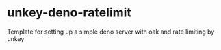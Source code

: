 # unkey-deno-ratelimit
Template for setting up a simple deno server with oak and rate limiting by unkey
